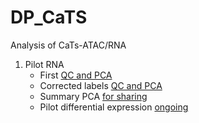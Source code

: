 # DP_CaTS

Analysis of CaTs-ATAC/RNA 

1. Pilot RNA
    - First [QC and PCA](r_files/DPpilotRNA_1_PCA.md)
    - Corrected labels [QC and PCA](r_files/DPpilotRNA_1_corrected_PCA.md)
    - Summary PCA [for sharing](r_files/DPpilotRNA_1_summary_share.md)
    - Pilot differential expression [ongoing](r_files/DPpilotRNA_3_diffexpression.md)
